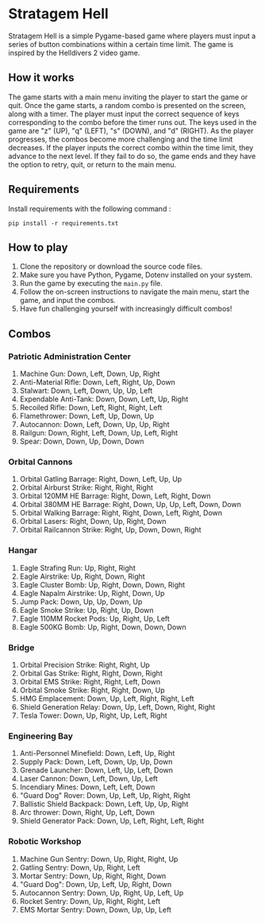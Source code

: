# Stratagem Hell

Stratagem Hell is a simple Pygame-based game where players must input a series of button combinations within a certain time limit. The game is inspired by the Helldivers 2 video game.

## How it works

The game starts with a main menu inviting the player to start the game or quit. Once the game starts, a random combo is presented on the screen, along with a timer. The player must input the correct sequence of keys corresponding to the combo before the timer runs out. The keys used in the game are "z" (UP), "q" (LEFT), "s" (DOWN), and "d" (RIGHT). As the player progresses, the combos become more challenging and the time limit decreases. If the player inputs the correct combo within the time limit, they advance to the next level. If they fail to do so, the game ends and they have the option to retry, quit, or return to the main menu.

## Requirements

Install requirements with the following command :

```shell
pip install -r requirements.txt
```

## How to play

1. Clone the repository or download the source code files.
2. Make sure you have Python, Pygame, Dotenv installed on your system.
3. Run the game by executing the `main.py` file.
4. Follow the on-screen instructions to navigate the main menu, start the game, and input the combos.
5. Have fun challenging yourself with increasingly difficult combos!

## Combos

### Patriotic Administration Center

1. Machine Gun: Down, Left, Down, Up, Right
2. Anti-Material Rifle: Down, Left, Right, Up, Down
3. Stalwart: Down, Left, Down, Up, Up, Left
4. Expendable Anti-Tank: Down, Down, Left, Up, Right
5. Recoiled Rifle: Down, Left, Right, Right, Left
6. Flamethrower: Down, Left, Up, Down, Up
7. Autocannon: Down, Left, Down, Up, Up, Right
8. Railgun: Down, Right, Left, Down, Up, Left, Right
9. Spear: Down, Down, Up, Down, Down

### Orbital Cannons

1. Orbital Gatling Barrage: Right, Down, Left, Up, Up
2. Orbital Airburst Strike: Right, Right, Right
3. Orbital 120MM HE Barrage: Right, Down, Left, Right, Down
4. Orbital 380MM HE Barrage: Right, Down, Up, Up, Left, Down, Down
5. Orbital Walking Barrage: Right, Right, Down, Left, Right, Down
6. Orbital Lasers: Right, Down, Up, Right, Down
7. Orbital Railcannon Strike: Right, Up, Down, Down, Right

### Hangar

1. Eagle Strafing Run: Up, Right, Right
2. Eagle Airstrike: Up, Right, Down, Right
3. Eagle Cluster Bomb: Up, Right, Down, Down, Right
4. Eagle Napalm Airstrike: Up, Right, Down, Up
5. Jump Pack: Down, Up, Up, Down, Up
6. Eagle Smoke Strike: Up, Right, Up, Down
7. Eagle 110MM Rocket Pods: Up, Right, Up, Left
8. Eagle 500KG Bomb: Up, Right, Down, Down, Down

### Bridge

1. Orbital Precision Strike: Right, Right, Up
2. Orbital Gas Strike: Right, Right, Down, Right
3. Orbital EMS Strike: Right, Right, Left, Down
4. Orbital Smoke Strike: Right, Right, Down, Up
5. HMG Emplacement: Down, Up, Left, Right, Right, Left
6. Shield Generation Relay: Down, Up, Left, Down, Right, Right
7. Tesla Tower: Down, Up, Right, Up, Left, Right

### Engineering Bay

1. Anti-Personnel Minefield: Down, Left, Up, Right
2. Supply Pack: Down, Left, Down, Up, Up, Down
3. Grenade Launcher: Down, Left, Up, Left, Down
4. Laser Cannon: Down, Left, Down, Up, Left
5. Incendiary Mines: Down, Left, Left, Down
6. "Guard Dog" Rover: Down, Up, Left, Up, Right, Right
7. Ballistic Shield Backpack: Down, Left, Up, Up, Right
8. Arc thrower: Down, Right, Up, Left, Down
9. Shield Generator Pack: Down, Up, Left, Right, Left, Right

### Robotic Workshop

1. Machine Gun Sentry: Down, Up, Right, Right, Up
2. Gatling Sentry: Down, Up, Right, Left
3. Mortar Sentry: Down, Up, Right, Right, Down
4. "Guard Dog": Down, Up, Left, Up, Right, Down
5. Autocannon Sentry: Down, Up, Right, Up, Left, Up
6. Rocket Sentry: Down, Up, Right, Right, Left
7. EMS Mortar Sentry: Down, Down, Up, Up, Left
